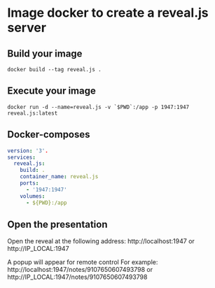 # Image docker to create a reveal.js server

## Build your image
```shell
docker build --tag reveal.js .
```

## Execute your image

```shell
docker run -d --name=reveal.js -v `$PWD`:/app -p 1947:1947 reveal.js:latest
```

## Docker-composes
```yml
version: '3'.
services:
  reveal.js:
    build: .
    container_name: reveal.js
    ports:
      - '1947:1947'
    volumes:
      - ${PWD}:/app
```

## Open the presentation
Open the reveal at the following address:
    http://localhost:1947
    or
    http://IP_LOCAL:1947

A popup will appear for remote control
For example:
    http://localhost:1947/notes/9107650607493798
    or
    http://IP_LOCAL:1947/notes/9107650607493798
